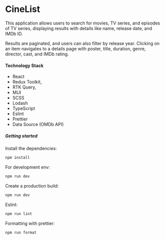 # CineList

This application allows users to search for movies, TV series, and episodes of TV series, displaying results with details like name, release date, and IMDb ID.

Results are paginated, and users can also filter by release year. Clicking on an item navigates to a details page with poster, title, duration, genre, director, cast, and IMDb rating.

#### Technology Stack

- React
- Redux Toolkit,
- RTK Query,
- MUI
- SCSS
- Lodash
- TypeScript
- Eslint
- Prettier 
- Data Source (OMDb API)

##### Getting started

Install the dependencies:

```bash
npm install
```

For development env:

```bash
npm run dev
```

Create a production build:

```bash
npm run dev
```

Eslint:

```bash
npm run lint
```

Formatting with prettier:

```bash
npm run format
```
